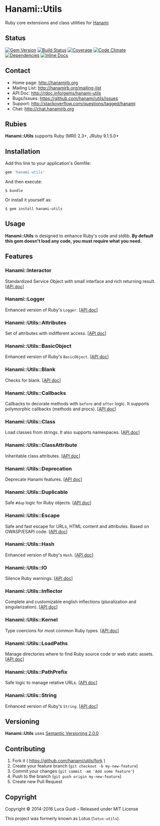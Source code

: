 # Hanami::Utils

Ruby core extensions and class utilities for [Hanami](http://hanamirb.org)

## Status

[![Gem Version](http://img.shields.io/gem/v/hanami-utils.svg)](https://badge.fury.io/rb/hanami-utils)
[![Build Status](http://img.shields.io/travis/hanami/utils/master.svg)](https://travis-ci.org/hanami/utils?branch=master)
[![Coverage](http://img.shields.io/coveralls/hanami/utils/master.svg)](https://coveralls.io/r/hanami/utils)
[![Code Climate](http://img.shields.io/codeclimate/github/hanami/utils.svg)](https://codeclimate.com/github/hanami/utils)
[![Dependencies](http://img.shields.io/gemnasium/hanami/utils.svg)](https://gemnasium.com/hanami/utils)
[![Inline Docs](http://inch-ci.org/github/hanami/utils.svg)](http://inch-ci.org/github/hanami/utils)

## Contact

* Home page: http://hanamirb.org
* Mailing List: http://hanamirb.org/mailing-list
* API Doc: http://rdoc.info/gems/hanami-utils
* Bugs/Issues: https://github.com/hanami/utils/issues
* Support: http://stackoverflow.com/questions/tagged/hanami
* Chat: http://chat.hanamirb.org

## Rubies

__Hanami::Utils__ supports Ruby (MRI) 2.3+, JRuby 9.1.5.0+

## Installation

Add this line to your application's Gemfile:

```ruby
gem 'hanami-utils'
```

And then execute:

    $ bundle

Or install it yourself as:

    $ gem install hanami-utils

## Usage

__Hanami::Utils__ is designed to enhance Ruby's code and stdlib.
**By default this gem doesn't load any code, you must require what you need.**

## Features

### Hanami::Interactor

Standardized Service Object with small interface and rich returning result. [[API doc](http://www.rubydoc.info/gems/hanami-utils/Hanami/Interactor)]

### Hanami::Logger

Enhanced version of Ruby's `Logger`. [[API doc](http://www.rubydoc.info/gems/hanami-utils/Hanami/Logger)]

### Hanami::Utils::Attributes

Set of attributes with indifferent access. [[API doc](http://www.rubydoc.info/gems/hanami-utils/Hanami/Utils/Attributes)]

### Hanami::Utils::BasicObject

Enhanced version of Ruby's `BasicObject`. [[API doc](http://www.rubydoc.info/gems/hanami-utils/Hanami/Utils/BasicObject)]

### Hanami::Utils::Blank

Checks for blank. [[API doc](http://www.rubydoc.info/gems/hanami-utils/Hanami/Utils/Blank)]

### Hanami::Utils::Callbacks

Callbacks to decorate methods with `before` and `after` logic. It supports polymorphic callbacks (methods and procs). [[API doc](http://www.rubydoc.info/gems/hanami-utils/Hanami/Utils/Callbacks)]

### Hanami::Utils::Class

Load classes from strings. It also supports namespaces. [[API doc](http://www.rubydoc.info/gems/hanami-utils/Hanami/Utils/Class)]

### Hanami::Utils::ClassAttribute

Inheritable class attributes. [[API doc](http://www.rubydoc.info/gems/hanami-utils/Hanami/Utils/ClassAttribute)]

### Hanami::Utils::Deprecation

Deprecate Hanami features. [[API doc](http://www.rubydoc.info/gems/hanami-utils/Hanami/Utils/Deprecation)]

### Hanami::Utils::Duplicable

Safe `#dup` logic for Ruby objects. [[API doc](http://www.rubydoc.info/gems/hanami-utils/Hanami/Utils/Deprecation)]


### Hanami::Utils::Escape

Safe and fast escape for URLs, HTML content and attributes. Based on OWASP/ESAPI code. [[API doc](http://www.rubydoc.info/gems/hanami-utils/Hanami/Utils/Escape)]

### Hanami::Utils::Hash

Enhanced version of Ruby's `Hash`. [[API doc](http://www.rubydoc.info/gems/hanami-utils/Hanami/Utils/Hash)]

### Hanami::Utils::IO

Silence Ruby warnings. [[API doc](http://www.rubydoc.info/gems/hanami-utils/Hanami/Utils/IO)]

### Hanami::Utils::Inflector

Complete and customizable english inflections (pluralization and singularization). [[API doc](http://www.rubydoc.info/gems/hanami-utils/Hanami/Utils/Inflector)]

### Hanami::Utils::Kernel

Type coercions for most common Ruby types. [[API doc](http://www.rubydoc.info/gems/hanami-utils/Hanami/Utils/Kernel)]

### Hanami::Utils::LoadPaths

Manage directories where to find Ruby source code or web static assets. [[API doc](http://www.rubydoc.info/gems/hanami-utils/Hanami/Utils/LoadPaths)]

### Hanami::Utils::PathPrefix

Safe logic to manage relative URLs. [[API doc](http://www.rubydoc.info/gems/hanami-utils/Hanami/Utils/PathPrefix)]

### Hanami::Utils::String

Enhanced version of Ruby's `String`. [[API doc](http://www.rubydoc.info/gems/hanami-utils/Hanami/Utils/String)]

## Versioning

__Hanami::Utils__ uses [Semantic Versioning 2.0.0](http://semver.org)

## Contributing

1. Fork it ( https://github.com/hanami/utils/fork )
2. Create your feature branch (`git checkout -b my-new-feature`)
3. Commit your changes (`git commit -am 'Add some feature'`)
4. Push to the branch (`git push origin my-new-feature`)
5. Create new Pull Request

## Copyright

Copyright © 2014-2016 Luca Guidi – Released under MIT License

This project was formerly known as Lotus (`lotus-utils`).
